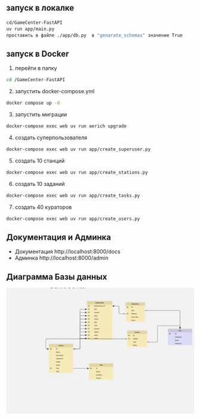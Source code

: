 ## запуск в  локалке
```bash
cd/GameCenter-FastAPI 
uv run app/main.py
проставить в файле ./app/db.py  в "genarate_schemas" значение True
```

## запуск в Docker
1. перейти в папку
```bash
cd /GameCenter-FastAPI 
```
2. запустить docker-compose.yml
```bash
docker compose up -d 
```
3. запустить миграции
```bash
docker-compose exec web uv run aerich upgrade
```
4. создать суперпользователя
```bash 
docker-compose exec web uv run app/create_superuser.py
```
5. создать 10 станций
```bash
docker-compose exec web uv run app/create_stations.py
```
6. создать 10 заданий 
```bash
docker-compose exec web uv run app/create_tasks.py
```
7. создать 40 кураторов  
```bash
docker-compose exec web uv run app/create_users.py
```
## Документация и Админка

- Документация http://localhost:8000/docs
- Админка http://localhost:8000/admin

## Диаграмма Базы данных
![alt text](docs/DB.jpg)

